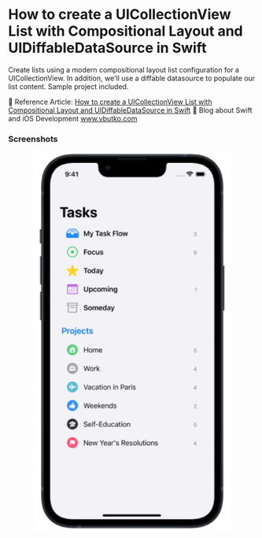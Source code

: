 # How to create a UICollectionView List with Compositional Layout and UIDiffableDataSource in Swift

Create lists using a modern compositional layout list configuration for a UICollectionView. In addition, we'll use a diffable datasource to populate our list content. Sample project included.

📕 Reference Article: [How to create a UICollectionView List with Compositional Layout and UIDiffableDataSource in Swift](https://www.vbutko.com/articles/how-to-create-uicollectionview-list-with-compositional-layout/)
📕 Blog about Swift and iOS Development www.vbutko.com


### Screenshots

<p align="center">
    <img src="UICollectionView-List-with-two-sections.png" width="400" max-width="90%" alt="UICollectionView List with two sections" />
</p>
